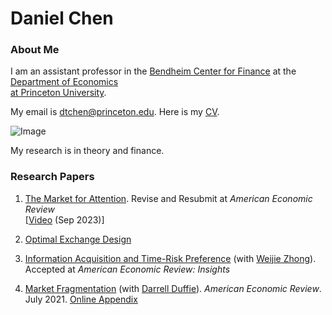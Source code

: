# Daniel Chen
### About Me

I am an assistant professor in the [Bendheim Center for Finance](https://bcf.princeton.edu) at the [Department of Economics   
at Princeton University](https://economics.princeton.edu). 



My email is dtchen@princeton.edu. Here is my [CV](CVAugust.pdf).


![Image](https://dtc1995.github.io/danielchenpic.png)

My research is in theory and finance.

### Research Papers
1. [The Market for Attention](https://dtc1995.github.io/RevisionMay.pdf). Revise and Resubmit at *American Economic Review*\
   [[Video](https://www.youtube.com/watch?v=Rl1nHrpZEIA&t=2651s) (Sep 2023)]
   

2.  [Optimal Exchange Design](https://dtc1995.github.io/OEDOct.pdf)

3.  [Information Acquisition and Time-Risk Preference](https://dtc1995.github.io/infotimeriskrevisionSep.pdf) (with [Weijie Zhong](https://wjzhong.com)). Accepted at *American Economic Review: Insights*
 
4.  [Market Fragmentation](https://www.gsb.stanford.edu/sites/default/files/paper-or-publication/aer.marketfrag.pdf) (with [Darrell Duffie](https://www.darrellduffie.com)). *American Economic Review*. July 2021. [Online Appendix](https://dtc1995.github.io/ChenDuffieOnlineAppendixFeb2021.pdf)  


